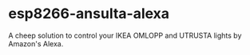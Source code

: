# esp8266-ansulta-alexa
A cheep solution to control your IKEA OMLOPP and UTRUSTA lights by Amazon's Alexa.
